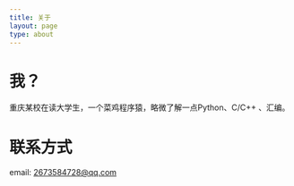 ```yaml
---
title: 关于
layout: page
type: about
---
```


# 我？

重庆某校在读大学生，一个菜鸡程序猿，略微了解一点Python、C/C++ 、汇编。



# 联系方式

email: 2673584728@qq.com